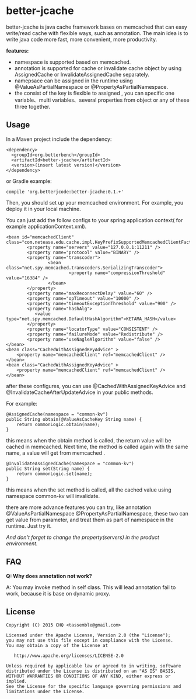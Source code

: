 # better-jcache

better-jcache is java cache framework bases on memcached that can easy write/read cache with flexible ways, such as annotation. The main idea is to write java code more fast, more convenient, more productivity.

**features:**
* namespace is supported based on memcached.
* annotation is supported for cache or invalidate cache object by using AssignedCache or InvalidateAssignedCache separately.
* namepsace can be assigned in the runtime using @ValueAsPartialNamespace or @PropertyAsPartialNamespace.
* the consist of the key is flexible to assigned , you can specific one variable、multi variables、several properties from object or any of these three together.


Usage
---

In a Maven project include the dependency:
```
<dependency>
  <groupId>org.betterbench</groupId>
  <artifactId>better-jcache</artifactId>
  <version>(insert latest version)</version>
</dependency>
```
or Gradle example:
```
compile 'org.betterjcode:better-jcache:0.1.+'
```


Then, you should set up your memcached environment. For example, you deploy it in your local machine.

You can just add the follow configs to your spring application context( for example applicationContext.xml).

```
<bean id="memcachedClient" class="com.netease.edu.cache.impl.KeyPrefixSupportedMemcachedClientFactory">
        <property name="servers" value="127.0.0.1:11211" />
        <property name="protocol" value="BINARY" />
        <property name="transcoder">
                <bean class="net.spy.memcached.transcoders.SerializingTranscoder">
                        <property name="compressionThreshold" value="16384" />
                </bean>
        </property>
        <property name="maxReconnectDelay" value="60" />
        <property name="opTimeout" value="10000" />
        <property name="timeoutExceptionThreshold" value="900" />
        <property name="hashAlg">
           <value type="net.spy.memcached.DefaultHashAlgorithm">KETAMA_HASH</value>
        </property>
        <property name="locatorType" value="CONSISTENT" />
        <property name="failureMode" value="Redistribute" />
        <property name="useNagleAlgorithm" value="false" />
</bean>
<bean class="CachedWithAssignedKeyAdvice" >
	<property name="memcachedClient" ref="memcachedClient" />
</bean>
<bean class="CachedWithAssignedKeyAdvice" >
	<property name="memcachedClient" ref="memcachedClient" />
</bean>
```

after these configures, you can use @CachedWithAssignedKeyAdvice and @InvalidateCacheAfterUpdateAdvice in your public methods.

For example:
```
@AssignedCache(namespace = "common-kv")
public String obtain(@ValueAsCacheKey String name) {
	return commonLogic.obtain(name);
}
```
this means when the obtain method is called, the return value will be cached in memcached. Next time, the method is called again with the same name,  a value will get from memcached .

```
@InvalidateAssignedCache(namespace = "common-kv")
public String set(String name) {
	return commonLogic.set(name);
}
```
this means when the set method is called, all the cached value using namespace common-kv will invalidate.

there are more advance features you can try, like  annotation @ValueAsPartialNamespace @PropertyAsPartialNamespace, these two can get value from parameter, and treat them as part of namespace in the runtime. Just try it.

_And don't forget to change the property(servers) in the product environment._


FAQ
---

**Q: Why does annotation  not work?**

A: You may invoke method in self class. This will lead annotation fail to work, because it is base on dynamic proxy.





License
---

```
Copyright (C) 2015 CHQ <tassemble@gmail.com>

Licensed under the Apache License, Version 2.0 (the "License");
you may not use this file except in compliance with the License.
You may obtain a copy of the License at

   http://www.apache.org/licenses/LICENSE-2.0

Unless required by applicable law or agreed to in writing, software
distributed under the License is distributed on an "AS IS" BASIS,
WITHOUT WARRANTIES OR CONDITIONS OF ANY KIND, either express or implied.
See the License for the specific language governing permissions and
limitations under the License.
```